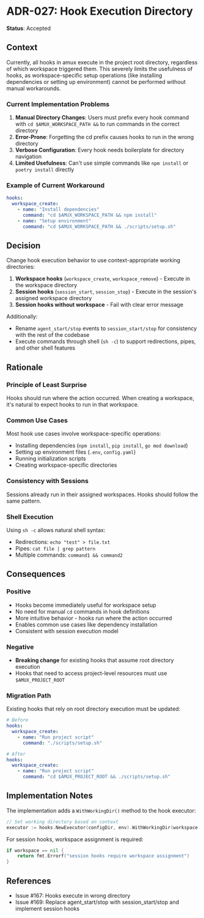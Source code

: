 # ADR-027: Hook Execution Directory

**Status**: Accepted

## Context

Currently, all hooks in amux execute in the project root directory, regardless of which workspace triggered them. This severely limits the usefulness of hooks, as workspace-specific setup operations (like installing dependencies or setting up environment) cannot be performed without manual workarounds.

### Current Implementation Problems

1. **Manual Directory Changes**: Users must prefix every hook command with `cd $AMUX_WORKSPACE_PATH &&` to run commands in the correct directory
2. **Error-Prone**: Forgetting the cd prefix causes hooks to run in the wrong directory
3. **Verbose Configuration**: Every hook needs boilerplate for directory navigation
4. **Limited Usefulness**: Can't use simple commands like `npm install` or `poetry install` directly

### Example of Current Workaround

```yaml
hooks:
  workspace_create:
    - name: "Install dependencies"
      command: "cd $AMUX_WORKSPACE_PATH && npm install"
    - name: "Setup environment"
      command: "cd $AMUX_WORKSPACE_PATH && ./scripts/setup.sh"
```

## Decision

Change hook execution behavior to use context-appropriate working directories:

1. **Workspace hooks** (`workspace_create`, `workspace_remove`) - Execute in the workspace directory
2. **Session hooks** (`session_start`, `session_stop`) - Execute in the session's assigned workspace directory
3. **Session hooks without workspace** - Fail with clear error message

Additionally:

- Rename `agent_start/stop` events to `session_start/stop` for consistency with the rest of the codebase
- Execute commands through shell (`sh -c`) to support redirections, pipes, and other shell features

## Rationale

### Principle of Least Surprise

Hooks should run where the action occurred. When creating a workspace, it's natural to expect hooks to run in that workspace.

### Common Use Cases

Most hook use cases involve workspace-specific operations:

- Installing dependencies (`npm install`, `pip install`, `go mod download`)
- Setting up environment files (`.env`, `config.yaml`)
- Running initialization scripts
- Creating workspace-specific directories

### Consistency with Sessions

Sessions already run in their assigned workspaces. Hooks should follow the same pattern.

### Shell Execution

Using `sh -c` allows natural shell syntax:

- Redirections: `echo "test" > file.txt`
- Pipes: `cat file | grep pattern`
- Multiple commands: `command1 && command2`

## Consequences

### Positive

- Hooks become immediately useful for workspace setup
- No need for manual `cd` commands in hook definitions
- More intuitive behavior - hooks run where the action occurred
- Enables common use cases like dependency installation
- Consistent with session execution model

### Negative

- **Breaking change** for existing hooks that assume root directory execution
- Hooks that need to access project-level resources must use `$AMUX_PROJECT_ROOT`

### Migration Path

Existing hooks that rely on root directory execution must be updated:

```yaml
# Before
hooks:
  workspace_create:
    - name: "Run project script"
      command: "./scripts/setup.sh"

# After
hooks:
  workspace_create:
    - name: "Run project script"
      command: "cd $AMUX_PROJECT_ROOT && ./scripts/setup.sh"
```

## Implementation Notes

The implementation adds a `WithWorkingDir()` method to the hook executor:

```go
// Set working directory based on context
executor := hooks.NewExecutor(configDir, env).WithWorkingDir(workspace.Path)
```

For session hooks, workspace assignment is required:

```go
if workspace == nil {
    return fmt.Errorf("session hooks require workspace assignment")
}
```

## References

- Issue #167: Hooks execute in wrong directory
- Issue #169: Replace agent_start/stop with session_start/stop and implement session hooks
